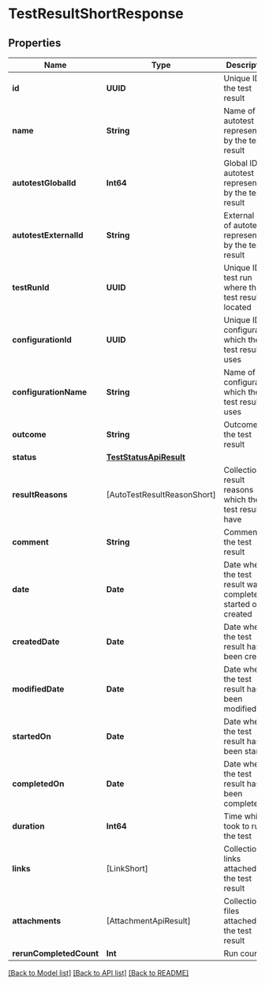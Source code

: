 # TestResultShortResponse

## Properties
Name | Type | Description | Notes
------------ | ------------- | ------------- | -------------
**id** | **UUID** | Unique ID of the test result | 
**name** | **String** | Name of autotest represented by the test result | 
**autotestGlobalId** | **Int64** | Global ID of autotest represented by the test result | 
**autotestExternalId** | **String** | External ID of autotest represented by the test result | [optional] 
**testRunId** | **UUID** | Unique ID of test run where the test result is located | 
**configurationId** | **UUID** | Unique ID of configuration which the test result uses | 
**configurationName** | **String** | Name of configuration which the test result uses | 
**outcome** | **String** | Outcome of the test result | [optional] 
**status** | [**TestStatusApiResult**](TestStatusApiResult.md) |  | [optional] 
**resultReasons** | [AutoTestResultReasonShort] | Collection of result reasons which the test result have | 
**comment** | **String** | Comment to the test result | [optional] 
**date** | **Date** | Date when the test result was completed or started or created | 
**createdDate** | **Date** | Date when the test result has been created | 
**modifiedDate** | **Date** | Date when the test result has been modified | [optional] 
**startedOn** | **Date** | Date when the test result has been started | [optional] 
**completedOn** | **Date** | Date when the test result has been completed | [optional] 
**duration** | **Int64** | Time which it took to run the test | [optional] 
**links** | [LinkShort] | Collection of links attached to the test result | 
**attachments** | [AttachmentApiResult] | Collection of files attached to the test result | 
**rerunCompletedCount** | **Int** | Run count | 

[[Back to Model list]](../README.md#documentation-for-models) [[Back to API list]](../README.md#documentation-for-api-endpoints) [[Back to README]](../README.md)


